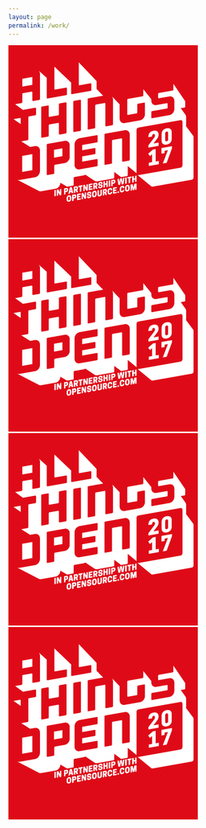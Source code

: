 ```yaml
---
layout: page
permalink: /work/
---
```


<div class="grid">
  <div class="grid__block grid__block--2">
    <img class="image--work" src="/images/placeholder-image.png" alt="placeholder" />
  </div>
  <div class="grid__block grid__block--2">
    <img class="image--work" src="/images/placeholder-image.png" alt="placeholder" />
  </div>
</div>
<div class="grid">  
  <div class="grid__block grid__block--2">
    <img class="image--work" src="/images/placeholder-image.png" alt="placeholder" />
  </div>
  <div class="grid__block grid__block--2">
    <img class="image--work" src="/images/placeholder-image.png" alt="placeholder" />
  </div>
</div>